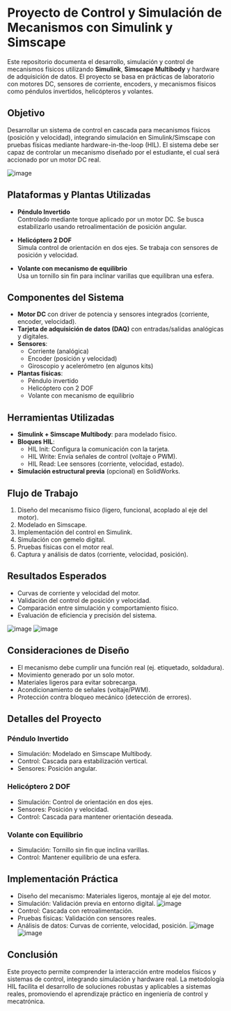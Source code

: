# Proyecto de Control y Simulación de Mecanismos con Simulink y Simscape

Este repositorio documenta el desarrollo, simulación y control de mecanismos físicos utilizando **Simulink**, **Simscape Multibody** y hardware de adquisición de datos. El proyecto se basa en prácticas de laboratorio con motores DC, sensores de corriente, encoders, y mecanismos físicos como péndulos invertidos, helicópteros y volantes.

##  Objetivo

Desarrollar un sistema de control en cascada para mecanismos físicos (posición y velocidad), integrando simulación en Simulink/Simscape con pruebas físicas mediante hardware-in-the-loop (HIL). El sistema debe ser capaz de controlar un mecanismo diseñado por el estudiante, el cual será accionado por un motor DC real.

![image](https://github.com/user-attachments/assets/88582ff1-316f-4cd7-b5e7-01de84de6f4f)

##  Plataformas y Plantas Utilizadas

- **Péndulo Invertido**  
  Controlado mediante torque aplicado por un motor DC. Se busca estabilizarlo usando retroalimentación de posición angular.

- **Helicóptero 2 DOF**  
  Simula control de orientación en dos ejes. Se trabaja con sensores de posición y velocidad.

- **Volante con mecanismo de equilibrio**  
  Usa un tornillo sin fin para inclinar varillas que equilibran una esfera.

##  Componentes del Sistema

- **Motor DC** con driver de potencia y sensores integrados (corriente, encoder, velocidad).
- **Tarjeta de adquisición de datos (DAQ)** con entradas/salidas analógicas y digitales.
- **Sensores**:
  - Corriente (analógica)
  - Encoder (posición y velocidad)
  - Giroscopio y acelerómetro (en algunos kits)
- **Plantas físicas**:
  - Péndulo invertido
  - Helicóptero con 2 DOF
  - Volante con mecanismo de equilibrio

##  Herramientas Utilizadas

- **Simulink + Simscape Multibody**: para modelado físico.
- **Bloques HIL**:
  - HIL Init: Configura la comunicación con la tarjeta.
  - HIL Write: Envía señales de control (voltaje o PWM).
  - HIL Read: Lee sensores (corriente, velocidad, estado).
- **Simulación estructural previa** (opcional) en SolidWorks.

##  Flujo de Trabajo

1. Diseño del mecanismo físico (ligero, funcional, acoplado al eje del motor).
2. Modelado en Simscape.
3. Implementación del control en Simulink.
4. Simulación con gemelo digital.
5. Pruebas físicas con el motor real.
6. Captura y análisis de datos (corriente, velocidad, posición).

##  Resultados Esperados

- Curvas de corriente y velocidad del motor.
- Validación del control de posición y velocidad.
- Comparación entre simulación y comportamiento físico.
- Evaluación de eficiencia y precisión del sistema.

![image](https://github.com/user-attachments/assets/6e2e7c96-fb82-4fe5-a82c-4dc27bcc9342)
![image](https://github.com/user-attachments/assets/427f527a-47e0-43f2-bd71-5169c9fed1c1)

##  Consideraciones de Diseño

- El mecanismo debe cumplir una función real (ej. etiquetado, soldadura).
- Movimiento generado por un solo motor.
- Materiales ligeros para evitar sobrecarga.
- Acondicionamiento de señales (voltaje/PWM).
- Protección contra bloqueo mecánico (detección de errores).

##  Detalles del Proyecto

### Péndulo Invertido
- Simulación: Modelado en Simscape Multibody.
- Control: Cascada para estabilización vertical.
- Sensores: Posición angular.

### Helicóptero 2 DOF
- Simulación: Control de orientación en dos ejes.
- Sensores: Posición y velocidad.
- Control: Cascada para mantener orientación deseada.

### Volante con Equilibrio
- Simulación: Tornillo sin fin que inclina varillas.
- Control: Mantener equilibrio de una esfera.

##  Implementación Práctica

- Diseño del mecanismo: Materiales ligeros, montaje al eje del motor.
- Simulación: Validación previa en entorno digital.
 ![image](https://github.com/user-attachments/assets/52eaa468-ca31-4bd1-9aac-7f3f62efb20b)
- Control: Cascada con retroalimentación.
- Pruebas físicas: Validación con sensores reales.
- Análisis de datos: Curvas de corriente, velocidad, posición.
![image](https://github.com/user-attachments/assets/022fb217-e56e-416b-91e8-d612a10740b0)
![image](https://github.com/user-attachments/assets/dcbbadad-57c0-4524-a9d8-d6bc4f72c70a)

##  Conclusión

Este proyecto permite comprender la interacción entre modelos físicos y sistemas de control, integrando simulación y hardware real. La metodología HIL facilita el desarrollo de soluciones robustas y aplicables a sistemas reales, promoviendo el aprendizaje práctico en ingeniería de control y mecatrónica.

